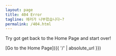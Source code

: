 ```yaml
---
layout: page
title: 404 Error
tagline: 에러가 나부렀습니다~?
permalink: /404.html
---
```


Try got get back to the Home Page and start over!

[Go to the Home Page]({{ '/' | absolute_url }})
